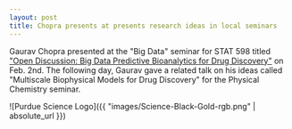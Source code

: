 ```yaml
---
layout: post
title: Chopra presents at presents research ideas in local seminars
---
```

Gaurav Chopra presented at the "Big Data" seminar for STAT 598 titled ["Open Discussion: Big Data Predictive Bioanalytics for Drug Discovery"](http://www.stat.purdue.edu/~doerge/BIOINFORM.D/SPRING16/chopra.html) on Feb. 2nd. The following day, Gaurav gave a related talk on his ideas called "Multiscale Biophysical Models for Drug Discovery" for the Physical Chemistry seminar.

![Purdue Science Logo]({{ "images/Science-Black-Gold-rgb.png" | absolute_url }})